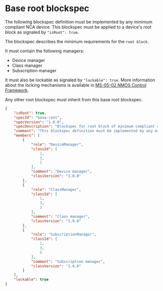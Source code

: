 # Base root blockspec

The following blockspec definition must be implemented by any minimum compliant NCA device.
This blockspec must be applied to a device's root block as signaled by `"isRoot": true`.

The blockspec describes the minimum requirements for the `root block`.

It must contain the following managers:

* Device manager
* Class manager
* Subscription manager

It must also be lockable as signaled by `"lockable": true`.
More information about the locking mechanisms is available in [MS-05-02 NMOS Control Framework](https://specs.amwa.tv/ms-05-02).

Any other root blockspec must inherit from this base root blockspec.

```json
{
    "isRoot": true,
    "specId": "base-root",
    "specVersion": "1.0.0",
    "specDescription": "Blockspec for root block of minimum compliant device",
    "comment": "This blockspec definition must be implemented by any minimum compliant NCA device",
    "members": [
        {
            "role": "DeviceManager",
            "classId": [
                1,
                3,
                1
            ],
            "comment": "Device manager",
            "classVersion": "1.0.0"
        },
        {
            "role": "ClassManager",
            "classId": [
                1,
                3,
                3
            ],
            "comment": "Class manager",
            "classVersion": "1.0.0"
        },
        {
            "role": "SubscriptionManager",
            "classId": [
                1,
                3,
                5
            ],
            "comment": "Subscription manager",
            "classVersion": "1.0.0"
        }
    ],
    "lockable": true
}
```
